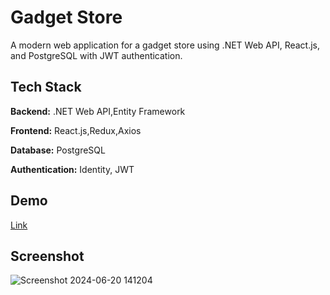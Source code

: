 
# Gadget Store

A modern web application for a gadget store using .NET Web API, React.js, and PostgreSQL with JWT authentication.


## Tech Stack

**Backend:** .NET Web API,Entity Framework 

**Frontend:** React.js,Redux,Axios

**Database:** PostgreSQL

**Authentication:** Identity, JWT 


## Demo

[Link](https://gadgetstore.fly.dev/)

## Screenshot 

![Screenshot 2024-06-20 141204](https://github.com/user-attachments/assets/51279c23-dd65-4bf6-80b7-e876281d7580)


